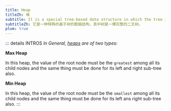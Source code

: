 ```yaml
---
title: Heap
titleZh: 堆
subtitle: It is a special tree-based data structure in which the tree is a completed binary tree.
subtitleZh: 它是一种特殊的基于树的数据结构，其中树是一棵完整的二叉树。
plum: true
---
```


<SubNav module="structures" />

::: details INTROS
*In General, [heaps](/design/heap) are of two types:*

**Max Heap**

In this heap, the value of the root node must be the `greatest` among all its child nodes and the same thing must be done for its left and right sub-tree also.

**Min Heap**

In this heap, the value of the root node must be the `smallest` among all its child nodes and the same thing must be done for its left ans right sub-tree also.
:::

<ListQuestions module="structures" tag="heap" />
